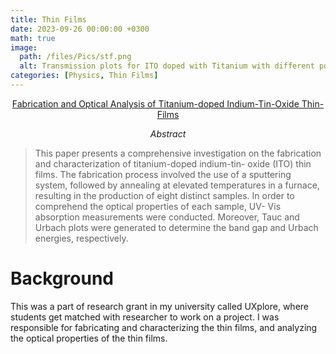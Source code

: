 ```yaml
---
title: Thin Films
date: 2023-09-26 00:00:00 +0300
math: true
image:
  path: /files/Pics/stf.png
  alt: Transmission plots for ITO doped with Titanium with different powers
categories: [Physics, Thin Films]
---
```

<div style="text-align: center;">
  <a href="/files/PDFs/UXploreFinalReport.pdf">Fabrication and Optical Analysis of Titanium-doped
Indium-Tin-Oxide Thin-Films</a>
</div>

$$Abstract$$

>This paper presents a comprehensive investigation on
the fabrication and characterization of titanium-doped indium-tin-
oxide (ITO) thin films. The fabrication process involved the use of
a sputtering system, followed by annealing at elevated temperatures
in a furnace, resulting in the production of eight distinct samples.
In order to comprehend the optical properties of each sample, UV-
Vis absorption measurements were conducted. Moreover, Tauc and
Urbach plots were generated to determine the band gap and Urbach
energies, respectively.

# Background

This was a part of research grant in my university called UXplore, where students get matched with researcher to work on a project. I was responsible for fabricating and characterizing the thin films, and analyzing the optical properties of the thin films.